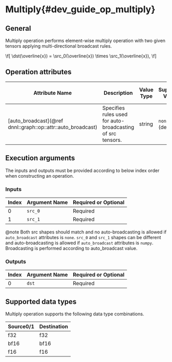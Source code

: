 Multiply{#dev_guide_op_multiply}
================================

## General

Multiply operation performs element-wise multiply operation with two given tensors applying
multi-directional broadcast rules.

  \f[
    \dst(\overline{x}) =
        \src_0(\overline{x}) \times \src_1(\overline{x}),
\f]


## Operation attributes

Attribute Name | Description | Value Type |Supported Values | Required or Optional
-- | -- | --| --|--
[auto_broadcast](@ref dnnl::graph::op::attr::auto_broadcast) | Specifies rules used for auto-broadcasting of src tensors. |string |`none`,`numpy` (default)  | Optional

## Execution arguments

The inputs and outputs must be provided according to below index order when
constructing an operation.

### Inputs

Index | Argument Name | Required or Optional 
----- | ------------- | -------------------- 
0     | `src_0`       | Required             
1     | `src_1`       | Required                 

@note Both src shapes should match and no auto-broadcasting is allowed if
`auto_broadcast` attributes is `none`. `src_0` and `src_1` shapes can be
different and auto-broadcasting is allowed if `auto_broadcast` attributes is
`numpy`. Broadcasting is performed according to auto_broadcast value.

### Outputs

Index | Argument Name | Required or Optional 
----- | ------------- | -------------------- 
0     | `dst`         | Required                        

## Supported data types

Multiply operation supports the following data type combinations.

Source0/1  | Destination
---- | ------- 
f32  | f32    
bf16 | bf16    
f16  | f16    

